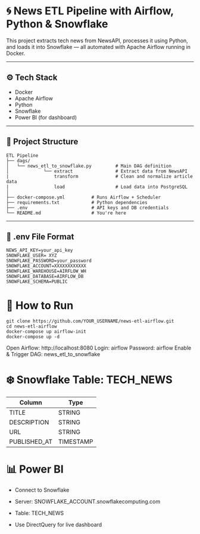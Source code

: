 # 🌀 News ETL Pipeline with Airflow, Python & Snowflake

This project extracts tech news from NewsAPI, processes it using Python, and loads it into Snowflake — all automated with Apache Airflow running in Docker.

---

## ⚙️ Tech Stack

- Docker  
- Apache Airflow  
- Python  
- Snowflake  
- Power BI (for dashboard)

---

## 📁 Project Structure
```
ETL Pipeline
├── dags/
│   └── news_etl_to_snowflake.py         # Main DAG definition
│             └── extract                # Extract data from NewsAPI
|                 transform              # Clean and normalize article data
|                 load                   # Load data into PostgreSQL
│
├── docker-compose.yml          # Runs Airflow + Scheduler
├── requirements.txt            # Python dependencies
├── .env                        # API keys and DB credentials
└── README.md                   # You're here

```
---

## 🔐 .env File Format

```env
NEWS_API_KEY=your_api_key
SNOWFLAKE_USER= XYZ
SNOWFLAKE_PASSWORD=your_password
SNOWFLAKE_ACCOUNT=XXXXXXXXXXXX
SNOWFLAKE_WAREHOUSE=AIRFLOW_WH
SNOWFLAKE_DATABASE=AIRFLOW_DB
SNOWFLAKE_SCHEMA=PUBLIC
```

# 🚀 How to Run
```
git clone https://github.com/YOUR_USERNAME/news-etl-airflow.git
cd news-etl-airflow
docker-compose up airflow-init
docker-compose up -d
```

Open Airflow: http://localhost:8080
Login: airflow
Password: airflow
Enable & Trigger DAG: news_etl_to_snowflake

# ❄️ Snowflake Table: TECH_NEWS

| Column        | Type      |
| ------------- | --------- |
| TITLE         | STRING    |
| DESCRIPTION   | STRING    |
| URL           | STRING    |
| PUBLISHED\_AT | TIMESTAMP |

# 📊 Power BI

- Connect to Snowflake

- Server: SNOWFLAKE_ACCOUNT.snowflakecomputing.com

- Table: TECH_NEWS

- Use DirectQuery for live dashboard




